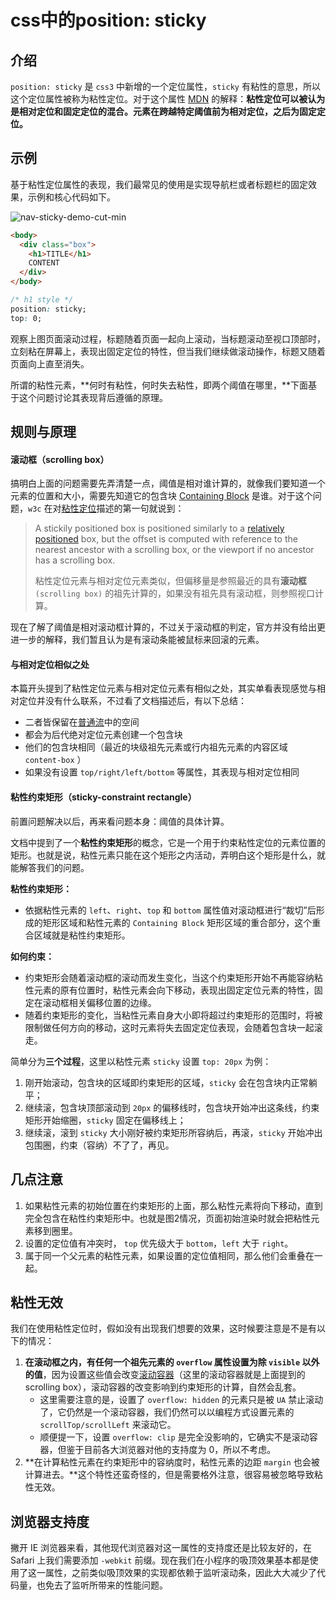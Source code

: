 # css中的position: sticky

## 介绍

`position: sticky` 是 `css3` 中新增的一个定位属性，`sticky` 有粘性的意思，所以这个定位属性被称为粘性定位。对于这个属性 [MDN](https://developer.mozilla.org/zh-CN/docs/Web/CSS/position) 的解释：**粘性定位可以被认为是相对定位和固定定位的混合。元素在跨越特定阈值前为相对定位，之后为固定定位。**

## 示例

基于粘性定位属性的表现，我们最常见的使用是实现导航栏或者标题栏的固定效果，示例和核心代码如下。

![nav-sticky-demo-cut-min](https://user-images.githubusercontent.com/27217394/216280333-fa359cd6-7a7b-45b6-96eb-75992f10213c.gif)

```html
<body>
  <div class="box">
    <h1>TITLE</h1>
    CONTENT
  </div>
</body>
```

```css
/* h1 style */
position: sticky;
top: 0;
```

观察上图页面滚动过程，标题随着页面一起向上滚动，当标题滚动至视口顶部时，立刻粘在屏幕上，表现出固定定位的特性，但当我们继续做滚动操作，标题又随着页面向上直至消失。

所谓的粘性元素，**何时有粘性，何时失去粘性，即两个阈值在哪里，**下面基于这个问题讨论其表现背后遵循的原理。



## 规则与原理

#### 滚动框（scrolling box）

搞明白上面的问题需要先弄清楚一点，阈值是相对谁计算的，就像我们要知道一个元素的位置和大小，需要先知道它的包含块 [Containing Block](https://www.w3.org/TR/2016/WD-css-position-3-20160517/#containing-block) 是谁。对于这个问题，`w3c` 在对[粘性定位](https://www.w3.org/TR/2016/WD-css-position-3-20160517/#sticky-pos)描述的第一句就说到：

> A stickily positioned box is positioned similarly to a [relatively positioned](https://www.w3.org/TR/2016/WD-css-position-3-20160517/#relative-position) box, but the offset is computed with reference to the nearest ancestor with a scrolling box, or the viewport if no ancestor has a scrolling box.
>
> 粘性定位元素与相对定位元素类似，但偏移量是参照最近的具有**滚动框** `(scrolling box)` 的祖先计算的，如果没有祖先具有滚动框，则参照视口计算。

现在了解了阈值是相对滚动框计算的，不过关于滚动框的判定，官方并没有给出更进一步的解释，我们暂且认为是有滚动条能被鼠标来回滚的元素。

#### 与相对定位相似之处

本篇开头提到了粘性定位元素与相对定位元素有相似之处，其实单看表现感觉与相对定位并没有什么联系，不过看了文档描述后，有以下总结：

- 二者皆保留在[普通流](https://swordair.com/css-positioning-schemes-normal-flow/)中的空间
- 都会为后代绝对定位元素创建一个包含块
- 他们的包含块相同（最近的块级祖先元素或行内祖先元素的内容区域 `content-box` ）
- 如果没有设置 `top/right/left/bottom` 等属性，其表现与相对定位相同

#### 粘性约束矩形（sticky-constraint rectangle）

前置问题解决以后，再来看问题本身：阈值的具体计算。

文档中提到了一个**粘性约束矩形**的概念，它是一个用于约束粘性定位的元素位置的矩形。也就是说，粘性元素只能在这个矩形之内活动，弄明白这个矩形是什么，就能解答我们的问题。

**粘性约束矩形：**

- 依据粘性元素的 `left`、`right`、`top` 和 `bottom` 属性值对滚动框进行“裁切”后形成的矩形区域和粘性元素的 `Containing Block` 矩形区域的重合部分，这个重合区域就是粘性约束矩形。

**如何约束：**

- 约束矩形会随着滚动框的滚动而发生变化，当这个约束矩形开始不再能容纳粘性元素的原有位置时，粘性元素会向下移动，表现出固定定位元素的特性，固定在滚动框相关偏移位置的边缘。
- 随着约束矩形的变化，当粘性元素自身大小即将超过约束矩形的范围时，将被限制做任何方向的移动，这时元素将失去固定定位表现，会随着包含块一起滚走。

简单分为**三个过程**，这里以粘性元素 `sticky` 设置 `top: 20px` 为例：

1. 刚开始滚动，包含块的区域即约束矩形的区域，`sticky` 会在包含块内正常躺平；
2. 继续滚，包含块顶部滚动到 `20px` 的偏移线时，包含块开始冲出这条线，约束矩形开始缩圈，`sticky` 固定在偏移线上；
3. 继续滚，滚到 `sticky` 大小刚好被约束矩形所容纳后，再滚，`sticky` 开始冲出包围圈，约束（容纳）不了了，再见。



## 几点注意

1. 如果粘性元素的初始位置在约束矩形的上面，那么粘性元素将向下移动，直到完全包含在粘性约束矩形中。也就是图2情况，页面初始渲染时就会把粘性元素移到圈里。
2. 设置的定位值有冲突时， `top` 优先级大于 `bottom`，`left` 大于 `right`。
3. 属于同一个父元素的粘性元素，如果设置的定位值相同，那么他们会重叠在一起。



## 粘性无效

我们在使用粘性定位时，假如没有出现我们想要的效果，这时候要注意是不是有以下的情况：

1. **在滚动框之内，有任何一个祖先元素的 `overflow` 属性设置为除 `visible` 以外的值**，因为设置这些值会改变[滚动容器](https://www.w3.org/TR/css-overflow-3/#valdef-overflow-hidden)（这里的滚动容器就是上面提到的 scrolling box），滚动容器的改变影响到约束矩形的计算，自然会乱套。
   - 这里需要注意的是，设置了 `overflow: hidden` 的元素只是被 `UA` 禁止滚动了，它仍然是一个滚动容器，我们仍然可以以编程方式设置元素的 `scrollTop/scrollLeft` 来滚动它。
   - 顺便提一下，设置 `overflow: clip` 是完全没影响的，它确实不是滚动容器，但鉴于目前各大浏览器对他的支持度为 0，所以不考虑。
2. **在计算粘性元素在约束矩形中的容纳度时，粘性元素的边距 `margin` 也会被计算进去。**这个特性还蛮奇怪的，但是需要格外注意，很容易被忽略导致粘性无效。

## 浏览器支持度

撇开 IE 浏览器来看，其他现代浏览器对这一属性的支持度还是比较友好的，在 Safari 上我们需要添加 `-webkit` 前缀。现在我们在小程序的吸顶效果基本都是使用了这一属性，之前类似吸顶效果的实现都依赖于监听滚动条，因此大大减少了代码量，也免去了监听所带来的性能问题。
